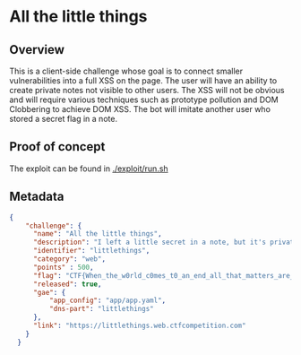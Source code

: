 # All the little things

## Overview

This is a client-side challenge whose goal is to connect smaller vulnerabilities
into a full XSS on the page. The user will have an ability to create private
notes not visible to other users. The XSS will not be obvious and will require
various techniques such as prototype pollution and DOM Clobbering to achieve DOM
XSS. The bot will imitate another user who stored a secret flag in a note.

## Proof of concept

The exploit can be found in [./exploit/run.sh](./exploit/run.sh)


## Metadata

```json
{
    "challenge": {
      "name": "All the little things",
      "description": "I left a little secret in a note, but it's private, private is safe.\n\nNote: TJMike🎤 from Pasteurize is also logged into the page.",
      "identifier": "littlethings",
      "category": "web",
      "points" : 500,
      "flag": "CTF{When_the_w0rld_c0mes_t0_an_end_all_that_matters_are_these_little_things}",
      "released": true,
      "gae": {
          "app_config": "app/app.yaml",
          "dns-part": "littlethings"
      },
      "link": "https://littlethings.web.ctfcompetition.com"
    }
  }
```